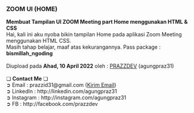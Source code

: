 <html>
<h3>ZOOM UI (HOME)</h3>
<b>Membuat Tampilan UI ZOOM Meeting part Home menggunakan HTML & CSS</b><br>
Hai, kali ini aku nyoba bikin tampilan Home pada aplikasi Zoom Meeting menggunakan HTML CSS.<br>
Masih tahap belajar, maaf atas kekurangannya. Pass package : <b>bismillah_ngoding</b><br><br>
  Diupload pada <b>Ahad, 10 April 2022</b> oleh : <a href="http://github.com/agungpraz31">PRAZZDEV</a> (agungpraz31)<br><br>
  ❏ <b>Contact Me</b> ❏ <br>
  ➲ Email       : prazzid31@gmail.com (<a href="mailto:prazzid31@gmail.com">Kirim Email</a>) <br>
    ➲ LinkedIn    : http://linkedin.com/agungpraz31 <br>
    ➲ Instagram   : http://instagram.com/agungpraz31 <br>
    ➲ FB          : http://facebook.com/prazzdev <br>
</html>
